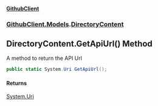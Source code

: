 #### [GithubClient](index 'index')
### [GithubClient.Models](GithubClient.Models 'GithubClient.Models').[DirectoryContent](GithubClient.Models.DirectoryContent 'GithubClient.Models.DirectoryContent')

## DirectoryContent.GetApiUrl() Method

A method to return the API Url

```csharp
public static System.Uri GetApiUrl();
```

#### Returns
[System.Uri](https://docs.microsoft.com/en-us/dotnet/api/System.Uri 'System.Uri')